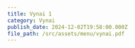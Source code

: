 ```yaml
---
title: Vynai 1
category: Vynai
publish_date: 2024-12-02T19:58:00.000Z
file_path: /src/assets/menu/vynai.pdf
---
```

